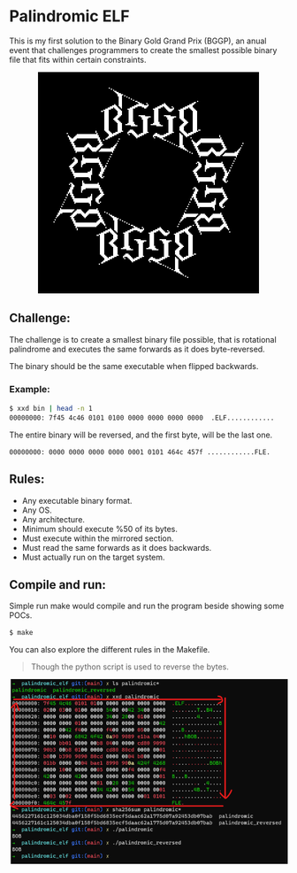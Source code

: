 # Palindromic ELF

This is my first solution to the Binary Gold Grand Prix (BGGP), an anual event that challenges
programmers to create the smallest possible binary file that fits within certain constraints.

<p align="center">
  <img src="./FovGvRAS_400x400.png" alt="BGGP Logo"/>
</p>

## Challenge:

The challenge is to create a smallest binary file possible, that is rotational palindrome and 
executes the same forwards as it does byte-reversed.

The binary should be the same executable when flipped backwards.

### Example:

```sh
$ xxd bin | head -n 1
00000000: 7f45 4c46 0101 0100 0000 0000 0000 0000  .ELF............
```

The entire binary will be reversed, and the first byte, will be the last one.

```
00000000: 0000 0000 0000 0000 0001 0101 464c 457f ............FLE.
```

## Rules:

- Any executable binary format.
- Any OS.
- Any architecture.
- Minimum should execute %50 of its bytes.
- Must execute within the mirrored section.
- Must read the same forwards as it does backwards.
- Must actually run on the target system.

## Compile and run:

Simple run make would compile and run the program beside showing some POCs.

```sh
$ make
```

You can also explore the different rules in the Makefile.

>Though the python script is used to reverse the bytes.

<p align="center">
    <img src="./poc.png" alt="POC">
</p>
